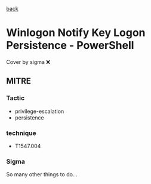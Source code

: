 [back](../index.md)
# Winlogon Notify Key Logon Persistence - PowerShell
Cover by sigma :x: 

## MITRE
### Tactic
  - privilege-escalation
  - persistence

### technique
  - T1547.004

### Sigma

 So many other things to do...